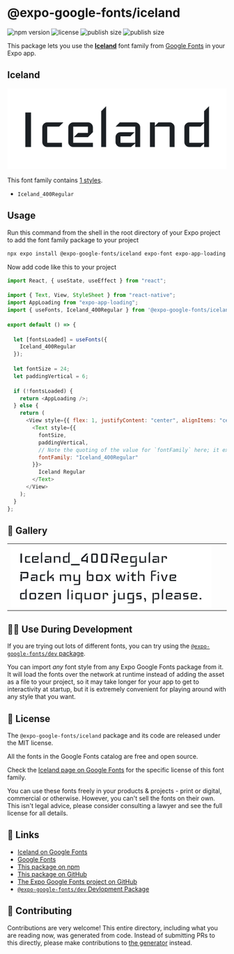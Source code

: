 # @expo-google-fonts/iceland

![npm version](https://flat.badgen.net/npm/v/@expo-google-fonts/iceland)
![license](https://flat.badgen.net/github/license/expo/google-fonts)
![publish size](https://flat.badgen.net/packagephobia/install/@expo-google-fonts/iceland)
![publish size](https://flat.badgen.net/packagephobia/publish/@expo-google-fonts/iceland)

This package lets you use the [**Iceland**](https://fonts.google.com/specimen/Iceland) font family from [Google Fonts](https://fonts.google.com/) in your Expo app.

## Iceland

![Iceland](./font-family.png)

This font family contains [1 styles](#-gallery).

- `Iceland_400Regular`

## Usage

Run this command from the shell in the root directory of your Expo project to add the font family package to your project

```sh
npx expo install @expo-google-fonts/iceland expo-font expo-app-loading
```

Now add code like this to your project

```js
import React, { useState, useEffect } from "react";

import { Text, View, StyleSheet } from "react-native";
import AppLoading from "expo-app-loading";
import { useFonts, Iceland_400Regular } from '@expo-google-fonts/iceland';

export default () => {

  let [fontsLoaded] = useFonts({
    Iceland_400Regular
  });

  let fontSize = 24;
  let paddingVertical = 6;

  if (!fontsLoaded) {
    return <AppLoading />;
  } else {
    return (
      <View style={{ flex: 1, justifyContent: "center", alignItems: "center" }}>
        <Text style={{
          fontSize,
          paddingVertical,
          // Note the quoting of the value for `fontFamily` here; it expects a string!
          fontFamily: "Iceland_400Regular"
        }}>
          Iceland Regular
        </Text>
      </View>
    );
  }
};
```

## 🔡 Gallery


||||
|-|-|-|
|![Iceland_400Regular](./Iceland_400Regular.ttf.png)||||


## 👩‍💻 Use During Development

If you are trying out lots of different fonts, you can try using the [`@expo-google-fonts/dev` package](https://github.com/expo/google-fonts/tree/master/font-packages/dev#readme).

You can import _any_ font style from any Expo Google Fonts package from it. It will load the fonts over the network at runtime instead of adding the asset as a file to your project, so it may take longer for your app to get to interactivity at startup, but it is extremely convenient for playing around with any style that you want.


## 📖 License

The `@expo-google-fonts/iceland` package and its code are released under the MIT license.

All the fonts in the Google Fonts catalog are free and open source.

Check the [Iceland page on Google Fonts](https://fonts.google.com/specimen/Iceland) for the specific license of this font family.

You can use these fonts freely in your products & projects - print or digital, commercial or otherwise. However, you can't sell the fonts on their own. This isn't legal advice, please consider consulting a lawyer and see the full license for all details.

## 🔗 Links

- [Iceland on Google Fonts](https://fonts.google.com/specimen/Iceland)
- [Google Fonts](https://fonts.google.com/)
- [This package on npm](https://www.npmjs.com/package/@expo-google-fonts/iceland)
- [This package on GitHub](https://github.com/expo/google-fonts/tree/master/font-packages/iceland)
- [The Expo Google Fonts project on GitHub](https://github.com/expo/google-fonts)
- [`@expo-google-fonts/dev` Devlopment Package](https://github.com/expo/google-fonts/tree/master/font-packages/dev)

## 🤝 Contributing

Contributions are very welcome! This entire directory, including what you are reading now, was generated from code. Instead of submitting PRs to this directly, please make contributions to [the generator](https://github.com/expo/google-fonts/tree/master/packages/generator) instead.
